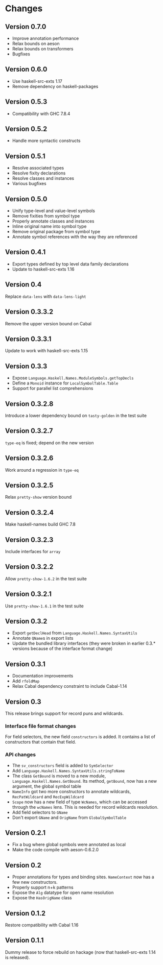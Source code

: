 Changes
=======

Version 0.7.0
-------------

* Improve annotation performance
* Relax bounds on aeson
* Relax bounds on transformers
* Bugfixes

Version 0.6.0
-------------

* Use haskell-src-exts 1.17
* Remove dependency on haskell-packages

Version 0.5.3
------------

* Compatibility with GHC 7.8.4

Version 0.5.2
-------------

* Handle more syntactic constructs

Version 0.5.1
-------------

* Resolve associated types
* Resolve fixity declarations
* Resolve classes and instances
* Various bugfixes

Version 0.5.0
-------------

* Unify type-level and value-level symbols
* Remove fixities from symbol type
* Properly annotate classes and instances
* Inline original name into symbol type
* Remove original package from symbol type
* Annotate symbol references with the way they are referenced

Version 0.4.1
-------------

* Export types defined by top level data family declarations
* Update to haskell-src-exts 1.16

Version 0.4
-----------

Replace `data-lens` with `data-lens-light`

Version 0.3.3.2
---------------

Remove the upper version bound on Cabal

Version 0.3.3.1
---------------

Update to work with haskell-src-exts 1.15

Version 0.3.3
-------------

* Expose `Language.Haskell.Names.ModuleSymbols.getTopDecls`
* Define a `Monoid` instance for `LocalSymbolTable.Table`
* Support for parallel list comprehensions

Version 0.3.2.8
---------------

Introduce a lower dependency bound on `tasty-golden` in the test suite

Version 0.3.2.7
---------------

`type-eq` is fixed; depend on the new version

Version 0.3.2.6
---------------

Work around a regression in `type-eq`

Version 0.3.2.5
---------------

Relax `pretty-show` version bound

Version 0.3.2.4
---------------

Make haskell-names build GHC 7.8

Version 0.3.2.3
---------------

Include interfaces for `array`

Version 0.3.2.2
---------------

Allow `pretty-show-1.6.2` in the test suite

Version 0.3.2.1
---------------

Use `pretty-show-1.6.1` in the test suite

Version 0.3.2
-------------

* Export `getDeclHead` from `Language.Haskell.Names.SyntaxUtils`
* Annotate `QName`s in export lists
* Update the bundled library interfaces (they were broken in earlier 0.3.*
  versions because of the interface format change)

Version 0.3.1
-------------

* Documentation improvements
* Add `rfoldMap`
* Relax Cabal dependency constraint to include Cabal-1.14

Version 0.3
-----------

This release brings support for record puns and wildcards.

### Interface file format changes

For field selectors, the new field `constructors` is added. It contains a list
of constructors that contain that field.

### API changes

* The `sv_constructors` field is added to `SymSelector`
* Add `Language.Haskell.Names.SyntaxUtils.stringToName`
* The class `GetBound` is moved to a new module,
  `Language.Haskell.Names.GetBound`. Its method, `getBound`, now has a new
  argument, the global symbol table
* `NameInfo` got two more constructors to annotate wildcards,
  `RecPatWildcard` and `RecExpWildcard`
* `Scope` now has a new field of type `WcNames`, which can be accessed
  through the `wcNames` lens. This is needed for record wildcards
  resolution.
* Add field selectors to `GName`
* Don't export `GName` and `OrigName` from `GlobalSymbolTable`


Version 0.2.1
-------------

* Fix a bug where global symbols were annotated as local
* Make the code compile with aeson-0.6.2.0

Version 0.2
-------------

* Proper annotations for types and binding sites. `NameContext` now has a few
  new constructors.
* Properly support n+k patterns
* Expose the `Alg` datatype for open name resolution
* Expose the `HasOrigName` class

Version 0.1.2
-------------

Restore compatibility with Cabal 1.16

Version 0.1.1
-------------

Dummy release to force rebuild on hackage (now that haskell-src-exts 1.14 is
released).
